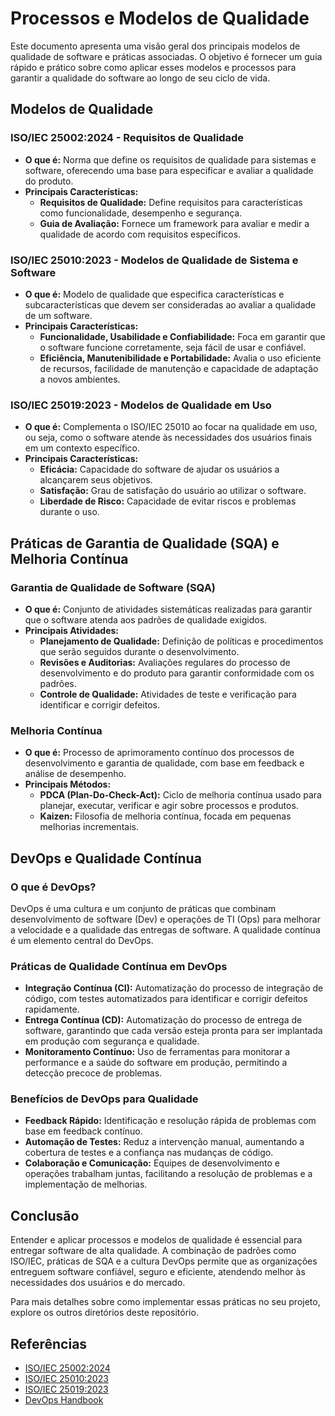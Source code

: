 # Processos e Modelos de Qualidade

Este documento apresenta uma visão geral dos principais modelos de qualidade de software e práticas associadas. O objetivo é fornecer um guia rápido e prático sobre como aplicar esses modelos e processos para garantir a qualidade do software ao longo de seu ciclo de vida.

## Modelos de Qualidade

### ISO/IEC 25002:2024 - Requisitos de Qualidade

- **O que é:** Norma que define os requisitos de qualidade para sistemas e software, oferecendo uma base para especificar e avaliar a qualidade do produto.
- **Principais Características:**
  - **Requisitos de Qualidade:** Define requisitos para características como funcionalidade, desempenho e segurança.
  - **Guia de Avaliação:** Fornece um framework para avaliar e medir a qualidade de acordo com requisitos específicos.

### ISO/IEC 25010:2023 - Modelos de Qualidade de Sistema e Software

- **O que é:** Modelo de qualidade que especifica características e subcaracterísticas que devem ser consideradas ao avaliar a qualidade de um software.
- **Principais Características:**
  - **Funcionalidade, Usabilidade e Confiabilidade:** Foca em garantir que o software funcione corretamente, seja fácil de usar e confiável.
  - **Eficiência, Manutenibilidade e Portabilidade:** Avalia o uso eficiente de recursos, facilidade de manutenção e capacidade de adaptação a novos ambientes.

### ISO/IEC 25019:2023 - Modelos de Qualidade em Uso

- **O que é:** Complementa o ISO/IEC 25010 ao focar na qualidade em uso, ou seja, como o software atende às necessidades dos usuários finais em um contexto específico.
- **Principais Características:**
  - **Eficácia:** Capacidade do software de ajudar os usuários a alcançarem seus objetivos.
  - **Satisfação:** Grau de satisfação do usuário ao utilizar o software.
  - **Liberdade de Risco:** Capacidade de evitar riscos e problemas durante o uso.

## Práticas de Garantia de Qualidade (SQA) e Melhoria Contínua

### Garantia de Qualidade de Software (SQA)
- **O que é:** Conjunto de atividades sistemáticas realizadas para garantir que o software atenda aos padrões de qualidade exigidos.
- **Principais Atividades:**
  - **Planejamento de Qualidade:** Definição de políticas e procedimentos que serão seguidos durante o desenvolvimento.
  - **Revisões e Auditorias:** Avaliações regulares do processo de desenvolvimento e do produto para garantir conformidade com os padrões.
  - **Controle de Qualidade:** Atividades de teste e verificação para identificar e corrigir defeitos.

### Melhoria Contínua
- **O que é:** Processo de aprimoramento contínuo dos processos de desenvolvimento e garantia de qualidade, com base em feedback e análise de desempenho.
- **Principais Métodos:**
  - **PDCA (Plan-Do-Check-Act):** Ciclo de melhoria contínua usado para planejar, executar, verificar e agir sobre processos e produtos.
  - **Kaizen:** Filosofia de melhoria contínua, focada em pequenas melhorias incrementais.

## DevOps e Qualidade Contínua

### O que é DevOps?
DevOps é uma cultura e um conjunto de práticas que combinam desenvolvimento de software (Dev) e operações de TI (Ops) para melhorar a velocidade e a qualidade das entregas de software. A qualidade contínua é um elemento central do DevOps.

### Práticas de Qualidade Contínua em DevOps
- **Integração Contínua (CI):** Automatização do processo de integração de código, com testes automatizados para identificar e corrigir defeitos rapidamente.
- **Entrega Contínua (CD):** Automatização do processo de entrega de software, garantindo que cada versão esteja pronta para ser implantada em produção com segurança e qualidade.
- **Monitoramento Contínuo:** Uso de ferramentas para monitorar a performance e a saúde do software em produção, permitindo a detecção precoce de problemas.

### Benefícios de DevOps para Qualidade
- **Feedback Rápido:** Identificação e resolução rápida de problemas com base em feedback contínuo.
- **Automação de Testes:** Reduz a intervenção manual, aumentando a cobertura de testes e a confiança nas mudanças de código.
- **Colaboração e Comunicação:** Equipes de desenvolvimento e operações trabalham juntas, facilitando a resolução de problemas e a implementação de melhorias.

## Conclusão

Entender e aplicar processos e modelos de qualidade é essencial para entregar software de alta qualidade. A combinação de padrões como ISO/IEC, práticas de SQA e a cultura DevOps permite que as organizações entreguem software confiável, seguro e eficiente, atendendo melhor às necessidades dos usuários e do mercado.

Para mais detalhes sobre como implementar essas práticas no seu projeto, explore os outros diretórios deste repositório.

## Referências
- [ISO/IEC 25002:2024](https://www.iso.org/standard/72655.html)
- [ISO/IEC 25010:2023](https://www.iso.org/standard/81647.html)
- [ISO/IEC 25019:2023](https://www.iso.org/standard/81648.html)
- [DevOps Handbook](https://itrevolution.com/devops-handbook/)
